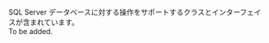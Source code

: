 <Namespace Name="Microsoft.Azure.Management.Sql.Fluent">
  <Docs>
    <summary>SQL Server データベースに対する操作をサポートするクラスとインターフェイスが含まれています。</summary> 
    <remarks>To be added.</remarks>
  </Docs>
</Namespace>
